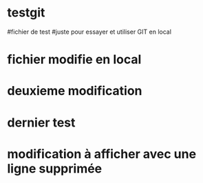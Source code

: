 # testgit
#fichier de test
#juste pour essayer et utiliser GIT en local
# fichier modifie en local
# deuxieme modification 
# dernier test
# modification à afficher avec une ligne supprimée